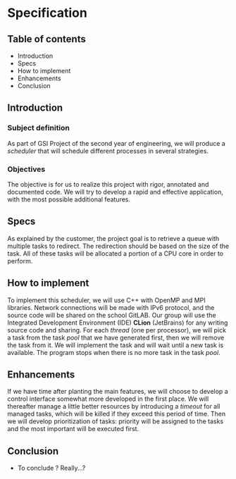 # Specification

## Table of contents
* Introduction
* Specs
* How to implement
* Enhancements
* Conclusion

## Introduction
### Subject definition
As part of GSI Project of the second year of engineering, we will produce a _scheduler_ that will schedule different 
processes in several strategies.
### Objectives
The objective is for us to realize this project with rigor, annotated and documented code. We will try to develop a
rapid and effective application, with the most possible additional features.

## Specs
As explained by the customer, the project goal is to retrieve a queue with multiple tasks to redirect.
The redirection should be based on the size of the task.
All of these tasks will be allocated a portion of a CPU core in order to perform.

## How to implement
To implement this scheduler, we will use C++ with OpenMP and MPI libraries. Network connections will be made with IPv6 
protocol, and the source code will be shared on the school GitLAB. Our group will use the Integrated Development Environment
(IDE) __CLion__ (JetBrains) for any writing source code and sharing.
For each _thread_ (one per processor), we will pick a task from the task _pool_ that we have generated first, then we 
will remove the task from it. We will implement the task and will wait until a new task is available. The program stops 
when there is no more task in the task _pool_.

## Enhancements
If we have time after planting the main features, we will choose to develop a control interface somewhat more developed 
in the first place. We will thereafter manage a little better resources by introducing a _timeout_ for all managed tasks,
which will be killed if they exceed this period of time. Then we will develop prioritization of tasks: priority will be 
assigned to the tasks and the most important will be executed first.

## Conclusion
* To conclude ? Really...?